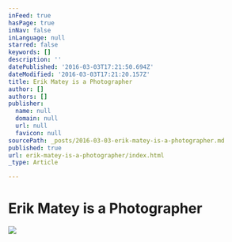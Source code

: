 ```yaml
---
inFeed: true
hasPage: true
inNav: false
inLanguage: null
starred: false
keywords: []
description: ''
datePublished: '2016-03-03T17:21:50.694Z'
dateModified: '2016-03-03T17:21:20.157Z'
title: Erik Matey is a Photographer
author: []
authors: []
publisher:
  name: null
  domain: null
  url: null
  favicon: null
sourcePath: _posts/2016-03-03-erik-matey-is-a-photographer.md
published: true
url: erik-matey-is-a-photographer/index.html
_type: Article

---
```

# Erik Matey is a Photographer
![](https://the-grid-user-content.s3-us-west-2.amazonaws.com/1e6dfc95-270a-4de4-a35b-04b3dd7d17cf.jpg)